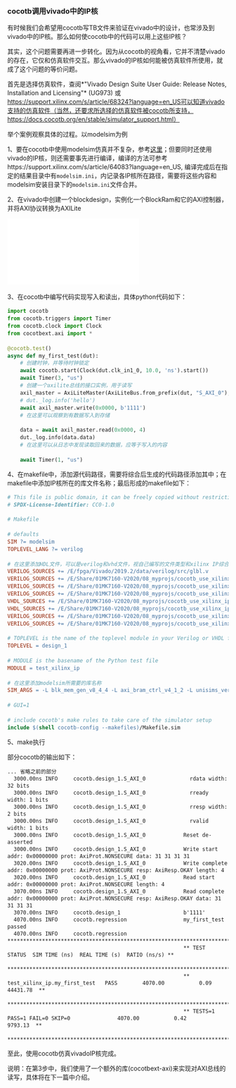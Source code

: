 ### cocotb调用vivado中的IP核

有时候我们会希望用cocotb写TB文件来验证在vivado中的设计，也常涉及到vivado中的IP核。那么如何使cocotb中的代码可以用上这些IP核？

其实，这个问题需要再进一步转化。因为从cocotb的视角看，它并不清楚vivado的存在，它仅和仿真软件交互。那么vivado的IP核如何能被仿真软件所使用，就成了这个问题的等价问题。

首先是选择仿真软件，查阅*"Vivado Design Suite User Guide: Release Notes, Installation and Licensing"* (UG973) 或 https://support.xilinx.com/s/article/68324?language=en_US可以知道vivado支持的仿真软件（当然，还要求所选择的仿真软件被cocotb所支持，https://docs.cocotb.org/en/stable/simulator_support.html）

举个案例观察具体的过程。以modelsim为例

1、要在cocotb中使用modelsim仿真并不复杂，参考[这里](basic.md)；但要同时还使用vivado的IP核，则还需要事先进行编译，编译的方法可参考https://support.xilinx.com/s/article/64083?language=en_US, 编译完成后在指定的结果目录中有`modelsim.ini`，内记录各IP核所在路径，需要将这些内容和modelsim安装目录下的`modelsim.ini`文件合并。

2、在vivado中创建一个blockdesign，实例化一个BlockRam和它的AXI控制器，并将AXI协议转换为AXILite

![捕获](assets/ex_block_design_of_use_xilinx_ip.pgn)

3、在cocotb中编写代码实现写入和读出，具体python代码如下：

```python
import cocotb
from cocotb.triggers import Timer
from cocotb.clock import Clock
from cocotbext.axi import *

@cocotb.test()
async def my_first_test(dut):
    # 创建时钟，并等待时钟锁定
    await cocotb.start(Clock(dut.clk_in1_0, 10.0, 'ns').start())
    await Timer(3, "us")
    # 创建一个axilite总线的接口实例，用于读写
    axil_master = AxiLiteMaster(AxiLiteBus.from_prefix(dut, "S_AXI_0"), dut.clk_in1_0, dut.reset_0)
    # dut._log.info('hello')
    await axil_master.write(0x0000, b'1111')
    # 在这里可以观察到有数据写入到存储
    
    data = await axil_master.read(0x0000, 4)
    dut._log.info(data.data)
    # 在这里可以从日志中发现读取回来的数据，应等于写入的内容

    await Timer(1, "us")
```

4、在makefile中，添加源代码路径，需要将综合后生成的代码路径添加其中；在makefile中添加IP核所在的库文件名称；最后形成的makefile如下：

```makefile
# This file is public domain, it can be freely copied without restrictions.
# SPDX-License-Identifier: CC0-1.0

# Makefile

# defaults
SIM ?= modelsim
TOPLEVEL_LANG ?= verilog

# 在这里添加HDL文件，可以是verilog和vhd文件，视自己编写的文件类型和xilinx IP综合后产生的文件类型而定
VERILOG_SOURCES += /E/fpga/Vivado/2019.2/data/verilog/src/glbl.v
VERILOG_SOURCES += /E/Share/01MK7160-V2020/08_myprojs/cocotb_use_xilinx_ip/cocotb_use_xilinx_ip.srcs/sources_1/bd/design_1/synth/*.v
VERILOG_SOURCES += /E/Share/01MK7160-V2020/08_myprojs/cocotb_use_xilinx_ip/cocotb_use_xilinx_ip.srcs/sources_1/bd/design_1/ip/design_1_clk_wiz_0_0/design_1_clk_wiz_0_0.v
VERILOG_SOURCES += /E/Share/01MK7160-V2020/08_myprojs/cocotb_use_xilinx_ip/cocotb_use_xilinx_ip.srcs/sources_1/bd/design_1/ip/design_1_clk_wiz_0_0/design_1_clk_wiz_0_0_clk_wiz.v
VHDL_SOURCES += /E/Share/01MK7160-V2020/08_myprojs/cocotb_use_xilinx_ip/cocotb_use_xilinx_ip.srcs/sources_1/bd/design_1/ip/design_1_blk_mem_gen_0_0/synth/*.vhd
VHDL_SOURCES += /E/Share/01MK7160-V2020/08_myprojs/cocotb_use_xilinx_ip/cocotb_use_xilinx_ip.srcs/sources_1/bd/design_1/ip/design_1_axi_bram_ctrl_0_0/synth/*.vhd
VERILOG_SOURCES += /E/Share/01MK7160-V2020/08_myprojs/cocotb_use_xilinx_ip/cocotb_use_xilinx_ip.srcs/sources_1/bd/design_1/ip/design_1_axi_protocol_convert_0_0/synth/*.v
VERILOG_SOURCES += /E/Share/01MK7160-V2020/08_myprojs/cocotb_use_xilinx_ip/cocotb_use_xilinx_ip.srcs/sources_1/bd/design_1/ipshared/c4a6/hdl/*.v

# TOPLEVEL is the name of the toplevel module in your Verilog or VHDL file
TOPLEVEL = design_1

# MODULE is the basename of the Python test file
MODULE = test_xilinx_ip

# 在这里添加modelsim所需要的库名称
SIM_ARGS = -L blk_mem_gen_v8_4_4 -L axi_bram_ctrl_v4_1_2 -L unisims_ver -L unimacro_ver -L secureip -L xpm -L smartconnect_v1_0 -L xlconstant_v1_1_6 work.glbl 

# GUI=1

# include cocotb's make rules to take care of the simulator setup
include $(shell cocotb-config --makefiles)/Makefile.sim

```

5、make执行

部分cocotb的输出如下：

```
... 省略之前的部分
  3000.00ns INFO     cocotb.design_1.S_AXI_0              rdata width: 32 bits
  3000.00ns INFO     cocotb.design_1.S_AXI_0              rready width: 1 bits
  3000.00ns INFO     cocotb.design_1.S_AXI_0              rresp width: 2 bits
  3000.00ns INFO     cocotb.design_1.S_AXI_0              rvalid width: 1 bits
  3000.00ns INFO     cocotb.design_1.S_AXI_0            Reset de-asserted
  3000.00ns INFO     cocotb.design_1.S_AXI_0            Write start addr: 0x00000000 prot: AxiProt.NONSECURE data: 31 31 31 31
  3020.00ns INFO     cocotb.design_1.S_AXI_0            Write complete addr: 0x00000000 prot: AxiProt.NONSECURE resp: AxiResp.OKAY length: 4
  3020.00ns INFO     cocotb.design_1.S_AXI_0            Read start addr: 0x00000000 prot: AxiProt.NONSECURE length: 4
  3070.00ns INFO     cocotb.design_1.S_AXI_0            Read complete addr: 0x00000000 prot: AxiProt.NONSECURE resp: AxiResp.OKAY data: 31 31 31 31
  3070.00ns INFO     cocotb.design_1                    b'1111'
  4070.00ns INFO     cocotb.regression                  my_first_test passed
  4070.00ns INFO     cocotb.regression                  **************************************************************************************
                                                        ** TEST                          STATUS  SIM TIME (ns)  REAL TIME (s)  RATIO (ns/s) **
                                                        **************************************************************************************
                                                        ** test_xilinx_ip.my_first_test   PASS        4070.00           0.09      44431.78  **
                                                        **************************************************************************************
                                                        ** TESTS=1 PASS=1 FAIL=0 SKIP=0               4070.00           0.42       9793.13  **
                                                        **************************************************************************************
```

至此，使用cocotb仿真vivadoIP核完成。

说明：在第3步中，我们使用了一个额外的库(cocotbext-axi)来实现对AXI总线的读写，具体将在下一篇中介绍。



